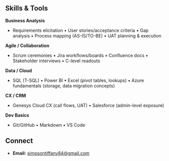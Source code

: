 ## Skills & Tools

**Business Analysis**
- Requirements elicitation • User stories/acceptance criteria • Gap analysis • Process mapping (AS-IS/TO-BE) • UAT planning & execution

**Agile / Collaboration**
- Scrum ceremonies • Jira workflows/boards • Confluence docs • Stakeholder interviews • C-level readouts

**Data / Cloud**
- SQL (T-SQL) • Power BI • Excel (pivot tables, lookups) • Azure fundamentals (storage, data migration concepts)

**CX / CRM**
- Genesys Cloud CX (call flows, UAT) • Salesforce (admin-level exposure)

**Dev Basics**
- Git/GitHub • Markdown • VS Code

## Connect 
- **Email:** simpsontiffany84@gmail.com
